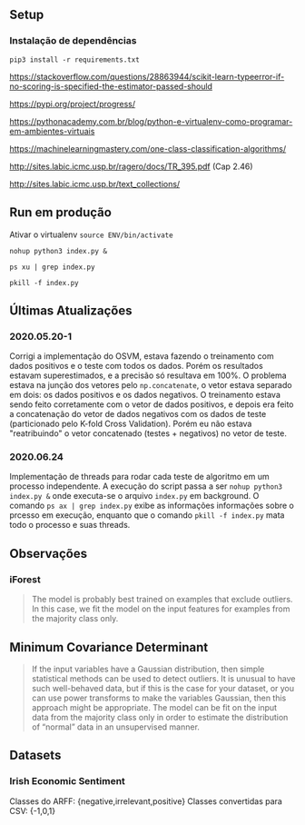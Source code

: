 ## Setup

### Instalação de dependências

```
pip3 install -r requirements.txt
```

https://stackoverflow.com/questions/28863944/scikit-learn-typeerror-if-no-scoring-is-specified-the-estimator-passed-should

https://pypi.org/project/progress/

https://pythonacademy.com.br/blog/python-e-virtualenv-como-programar-em-ambientes-virtuais

https://machinelearningmastery.com/one-class-classification-algorithms/

http://sites.labic.icmc.usp.br/ragero/docs/TR_395.pdf (Cap 2.46)

http://sites.labic.icmc.usp.br/text_collections/

## Run em produção

Ativar o virtualenv 
`source ENV/bin/activate`

`nohup python3 index.py &`

`ps xu | grep index.py`

`pkill -f index.py`

## Últimas Atualizações

### 2020.05.20-1
Corrigi a implementação do OSVM, estava fazendo o treinamento com dados positivos e o teste com todos os dados. Porém os resultados estavam superestimados, e a precisão só resultava em 100%. O problema estava na junção dos vetores pelo `np.concatenate`, o vetor estava separado em dois: os dados positivos e os dados negativos. O treinamento estava sendo feito corretamente com o vetor de dados positivos, e depois era feito a concatenação do vetor de dados negativos com os dados de teste (particionado pelo K-fold Cross Validation). Porém eu não estava "reatribuindo" o vetor concatenado (testes + negativos) no vetor de teste.

### 2020.06.24
Implementação de threads para rodar cada teste de algoritmo em um processo independente. A execução do script passa a ser `nohup python3 index.py &` onde executa-se o arquivo `index.py` em background. O comando `ps ax | grep index.py` exibe as informações informações sobre o prcesso em execução, enquanto que o comando `pkill -f index.py` mata todo o processo e suas threads.

## Observações

### iForest

> The model is probably best trained on examples that exclude outliers. In this case, we fit the model on the input features for examples from the majority class only.

## Minimum Covariance Determinant

> If the input variables have a Gaussian distribution, then simple statistical methods can be used to detect outliers. It is unusual to have such well-behaved data, but if this is the case for your dataset, or you can use power transforms to make the variables Gaussian, then this approach might be appropriate. The model can be fit on the input data from the majority class only in order to estimate the distribution of “normal” data in an unsupervised manner.

## Datasets

### Irish Economic Sentiment

Classes do ARFF: {negative,irrelevant,positive}
Classes convertidas para CSV: {-1,0,1}